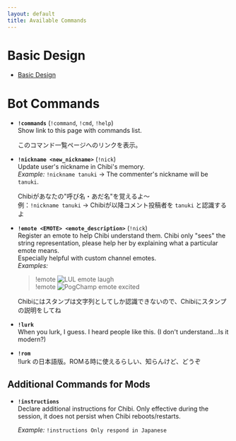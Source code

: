 ```yaml
---
layout: default
title: Available Commands
---
```


# Basic Design

- [Basic Design](https://docs.google.com/document/d/e/2PACX-1vQRy2vSl1tzd4_FMRCcILB4qb8lcTMvoB7w8hNFotlLjBSn8Nz7eZfa6bZMWTRFwaMiod_KpwH6Pxyb/pub)

# Bot Commands

- **`!commands`** (`!command`, `!cmd`, `!help`)  
  Show link to this page with commands list.  
    
  このコマンド一覧ページへのリンクを表示。  

- **`!nickname <new_nickname>`** (`!nick`)  
  Update user's nickname in Chibi's memory.  
  *Example:* `!nickname tanuki` → The commenter's nickname will be `tanuki`.  
    
  Chibiがあなたの"呼び名・あだ名"を覚えるよ～  
  例：`!nickname tanuki` → Chibiが以降コメント投稿者を `tanuki` と認識するよ  

- **`!emote <EMOTE> <emote_description>`** (`!nick`)  
  Register an emote to help Chibi understand them. Chibi only "sees" the string representation, please help her by explaining what a particular emote means.  
  Especially helpful with custom channel emotes.  
  *Examples:*  
  > !emote ![LUL emote](https://static-cdn.jtvnw.net/emoticons/v2/425618/static/light/1.0) laugh  
  > !emote ![PogChamp emote](https://static-cdn.jtvnw.net/emoticons/v2/305954156/default/dark/1.0) excited  
    
  Chibiにはスタンプは文字列としてしか認識できないので、Chibiにスタンプの説明をしてね  

- **`!lurk`**  
  When you lurk, I guess. I heard people like this. (I don't understand...Is it modern?)  

- **`!rom`**  
  !lurk の日本語版。ROMる時に使えるらしい、知らんけど、どうぞ

## Additional Commands for Mods

- **`!instructions`**  
  Declare additional instructions for Chibi. Only effective during the session, it does not persist when Chibi reboots/restarts.  

  *Example:* `!instructions Only respond in Japanese`